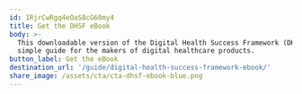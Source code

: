 ```yaml
---
id: 1RjrCwRgq4eOaS8cG60my4
title: Get the DHSF eBook
body: >-
  This downloadable version of the Digital Health Success Framework (DHSF) is a
  simple guide for the makers of digital healthcare products.
button_label: Get the eBook
destination_url: '/guide/digital-health-success-framework-ebook/'
share_image: /assets/cta/cta-dhsf-ebook-blue.png
---
```


  